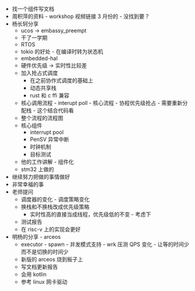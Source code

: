 - 找一个组件写文档
- 周积萍的资料 - workshop 视频链接 3 月份的 - 没找到要？
- 杨长轲分享
  - ucos -> embassy_preempt
  - 干了一学期
  - RTOS
  - tokio 的好处 - 在编译时转为状态机
  - embedded-hal
  - 硬件优先级 -> 实时性比较差
  - 加入抢占式调度
    - 在之前协作式调度的基础上
    - 动态共享栈
    - rust 和 c ffi 兼容
  - 核心调用流程 - interupt poll - 核心流程 - 协程优先级抢占 - 需要重新分配栈 - 这个结合代码看
  - 整个流程的流程图
  - 核心组件
    - interrupt pool
    - PenSV 异常中断
    - 时钟机制
    - 目标测试
  - 他的工作讲解 - 组件化
  - stm32 上做的
- 继续努力把做的事情做好
- 非常幸福的事
- 老师提问
  - 调度器的变化 - 调度策略变化
  - 换栈和不换栈改成优先级策略 
    - 实时性高的直接当成线程，优先级低的不变 - 考虑下
  - 测试报告
  - 在 risc-v 上的实现会更好
- 明杨的分享 - arceos
  - executor - spawn - 并发模式支持 - wrk 压测 QPS 变化 - 让等的时间少而不是切换的时间少
  - 新版的 arceos 烧到板子上
  - 写文档更新报告
  - 会用 kotlin
  - 参考 linux 网卡驱动
  
  